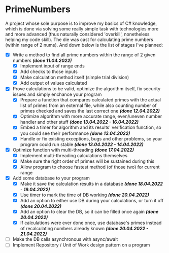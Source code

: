 # PrimeNumbers
A project whose sole purpose is to improve my basics of C# knowledge, which is done via solving some really simple task with technologies more and more advanced (thus naturally considered 'overkill', nonetheless helping my code skill). The die was cast for calculating prime numbers (within range of 2 nums). And down below is the list of stages I've planned:

- [X] Write a method to find all prime numbers within the range of 2 given numbers ***(done 11.04.2022)***
  - [X] Implement input of range ends
  - [X] Add checks to those inputs
  - [X] Make calculation method itself (simple trial division)
  - [X] Add output of values calculated
- [X] Prove calculations to be valid, optimize the algorithm itself, fix security issues and simply enchance your program
  - [X] Prepare a function that compares calculated primes with the actual list of primes from an external file, while also counting number of primes checked and saves the last correct one ***(done 12.04.2022)***
  - [X] Optimize algorithm with more accurate range, even/uneven number handler and other stuff ***(done 13.04.2022 - 16.04.2022)***
  - [X] Embed a timer for algorithm and its results' verification function, so you could see their performance ***(done 13.04.2022)***
  - [X] Handle or fix existing exceptions, bugs and other problems, so your program could run stable ***(done 13.04.2022 - 14.04.2022)***
- [X] Optimize function with multi-threading ***(done 17.04.2022)***
  - [X] Implement multi-threading calculations themselves
  - [X] Make sure the right order of primes will be sustained during this
  - [X] Allow program to choose fastest method (of those two) for current range
- [X] Add some database to your program
  - [X] Make it save the calculation results in a database ***(done 18.04.2022 - 19.04.2022)***
  - [X] Use timer to mark the time of DB working ***(done 20.04.2022)***
  - [X] Add an option to either use DB during your calculations, or turn it off ***(done 20.04.2022)***
  - [X] Add an option to clear the DB, so it can be filled once again ***(done 20.04.2022)***
  - [X] If calculations were ever done once, use database's primes instead of recalculating numbers already known ***(done 20.04.2022 - 21.04.2022)***
- [ ] Make the DB calls asynchronous with async/await
- [ ] Implement Repository / Unit of Work design pattern on a program
